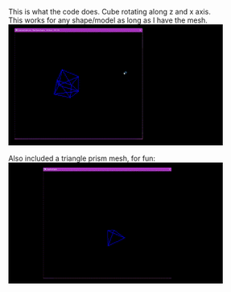 This is what the code does. Cube rotating along z and x axis.<br> This works for any shape/model as long as I have the mesh.
<br>
![Project Demo](cube.gif)

Also included a triangle prism mesh, for fun:<br>
![Project Demo](prisma_tri.gif)
